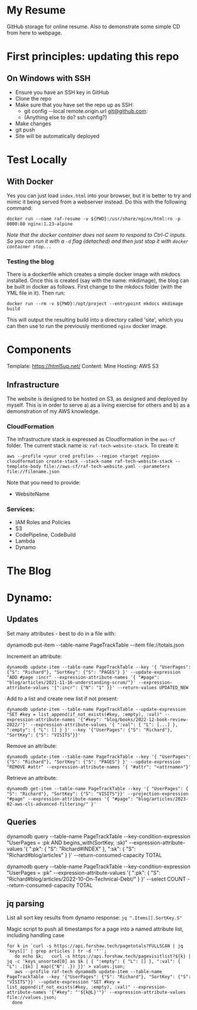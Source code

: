 # My Resume

GitHub storage for online resume. Also to demonstrate some simple CD from here to webpage.

# First principles: updating this repo

## On Windows with SSH

 * Ensure you have an SSH key in GitHub
 * Clone the repo
 * Make sure that you have set the repo up as SSH:
    * git config --local remote.origin.url git@github.com:<RepoName>
    * (Anything else to do? ssh config?)
 * Make changes
 * git push
 * Site will be automatically deployed

# Test Locally

## With Docker

Yes you can just load `index.html` into your browser, but it is better to try and mimic it being served from a webserver instead. Do this with the following command:

`docker run --name raf-resume -v ${PWD}:/usr/share/nginx/html:ro -p 8000:80 nginx:1.23-alpine`

_Note that the docker container does not seem to respond to Ctrl-C inputs. So you can run it with a `-d` flag (detached) and then just stop it with `docker container stop...`_
### Testing the blog

There is a dockerfile which creates a simple docker image with mkdocs installed. Once this is created (say with the name: mkdimage), the blog can be built in docker as follows. First change to the mkdocs folder (with the YML file in it). Then run:

`docker run --rm -v ${PWD}:/opt/project --entrypoint mkdocs mkdimage build`

This will output the resulting build into a directory called 'site', which you can then use to run the previously mentioned `nginx` docker image.

# Components

Template: https://html5up.net/
Content: Mine
Hosting: AWS S3

## Infrastructure

The website is designed to be hosted on S3, as designed and deployed by myself. This is in order to serve a) as a living exercise for others and b) as a demonstration of my AWS knowledge.

### CloudFormation

The infrastructure stack is expressed as Cloudformation in the `aws-cf` folder. The current stack name is: `raf-tech-website-stack`. To create it:

```
aws --profile <your cred profile> --region <target region> cloudformation create-stack --stack-name raf-tech-website-stack --template-body file://aws-cf/raf-tech-website.yaml --parameters file://filename.json
```

Note that you need to provide:
 * WebsiteName


### Services:

 * IAM Roles and Policies
 * S3
 * CodePipeline, CodeBuild
 * Lambda
 * Dynamo

# The Blog

# Dynamo:

## Updates

Set many attributes - best to do in a file with:

dynamodb put-item --table-name PageTrackTable --item file://totals.json

Increment an attribute:

`dynamodb update-item --table-name PageTrackTable --key '{ "UserPages": {"S": "Richard"}, "SortKey": {"S": "PAGES"} }' --update-expression "ADD #page :incr" --expression-attribute-names '{ "#page": "blog/articles/2021-11-16-understanding-scrum/"}' --expression-attribute-values '{":incr": {"N": "1" }}' --return-values UPDATED_NEW`

Add to a list and create new list if not present:

`dynamodb update-item --table-name PageTrackTable --update-expression "SET #key = list_append(if_not_exists(#key, :empty), :val)" --expression-attribute-names '{"#key": "blog/books/2022-12-book-review-2022/"}' --expression-attribute-values '{ ":val": { "L": [...] }, ":empty": { "L": [] } }' --key '{"UserPages": {"S": "Richard"}, "SortKey": {"S": "VISITS"}}'`

Remove an attribute:

`dynamodb update-item --table-name PageTrackTable --key '{ "UserPages": {"S": "Richard"}, "SortKey": {"S": "PAGES"} }' --update-expression "REMOVE #attr" --expression-attribute-names '{ "#attr": "<attrname>"}'`

Retrieve an attribute:

`dynamodb get-item --table-name PageTrackTable --key '{ "UserPages": { "S": "Richard"}, "SortKey": {"S": "VISITS"}}' --projection-expression "#page" --expression-attribute-names '{ "#page": "blog/articles/2023-02-aws-cli-advanced-filtering/" }'`

## Queries

dynamodb query --table-name PageTrackTable --key-condition-expression "UserPages = :pk AND begins_with(SortKey, :sk)" --expression-attribute-values '{ ":pk": { "S": "Richard#INDEX" }, ":sk": { "S": "Richard#blog/articles" } }' --return-consumed-capacity TOTAL

dynamodb query --table-name PageTrackTable --key-condition-expression "UserPages = :pk" --expression-attribute-values '{ ":pk": { "S": "Richard#blog/articles/2022-10-On-Technical-Debt/" } }' --select COUNT --return-consumed-capacity TOTAL

## jq parsing

List all sort key results from dynamo response: `jq ".Items[].SortKey.S"`

Magic script to push all timestamps for a page into a named attribute list, including handling case

```
for k in `curl -s https://api.forshaw.tech/pagetotals?FULLSCAN | jq 'keys[]' | grep articles | tr -d '"'`;
   do echo $k;   curl -s https://api.forshaw.tech/pagevisitlist?${k} | jq -c 'keys_unsorted[0] as $k | { ":empty": { "L": [] }, ":val": { "L": .[$k] | map({"N": .}) }}' > values.json;
   aws --profile raf-tech dynamodb update-item --table-name PageTrackTable --key '{"UserPages": {"S": "Richard"}, "SortKey": {"S": "VISITS"}}' --update-expression "SET #key = list_append(if_not_exists(#key, :empty), :val)" --expression-attribute-names '{"#key": "'${k@L}'"}' --expression-attribute-values file://values.json;
  done
```
